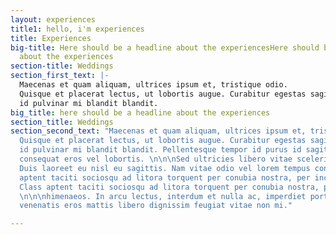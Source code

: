 ```yaml
---
layout: experiences
title1: hello, i'm experiences
title: Experiences
big-title: Here should be a headline about the experiencesHere should be a headline
  about the experiences
section-title: Weddings
section_first_text: |-
  Maecenas et quam aliquam, ultrices ipsum et, tristique odio.
  Quisque et placerat lectus, ut lobortis augue. Curabitur egestas sagittis ipsum,
  id pulvinar mi blandit blandit.
big_title: here should be a headline about the experiences
section_title: Weddings
section_second_text: "Maecenas et quam aliquam, ultrices ipsum et, tristique odio.
  Quisque et placerat lectus, ut lobortis augue. Curabitur egestas sagittis ipsum,
  id pulvinar mi blandit blandit. Pellentesque tempor id purus id sagittis. Nam congue
  consequat eros vel lobortis. \n\n\nSed ultricies libero vitae scelerisque volutpat.
  Duis laoreet eu nisl eu sagittis. Nam vitae odio vel lorem tempus condimentum. Class
  aptent taciti sociosqu ad litora torquent per conubia nostra, per inceptos himenaeos.
  Class aptent taciti sociosqu ad litora torquent per conubia nostra, per inceptos
  \n\n\nhimenaeos. In arcu lectus, interdum et nulla ac, imperdiet porta nisi. Nunc
  venenatis eros mattis libero dignissim feugiat vitae non mi."

---
```

